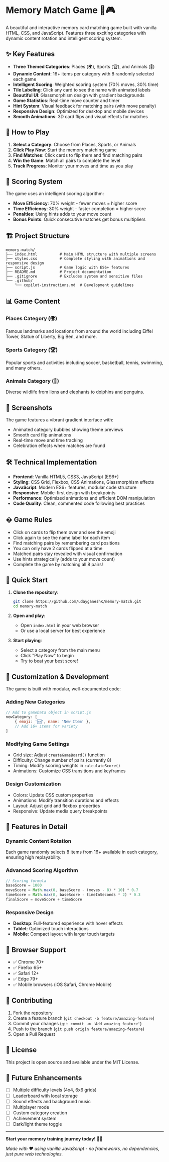 # Memory Match Game 🧠🎮

A beautiful and interactive memory card matching game built with vanilla HTML, CSS, and JavaScript. Features three exciting categories with dynamic content rotation and intelligent scoring system.

## ✨ Key Features

- **Three Themed Categories**: Places (🌍), Sports (🏆), and Animals (🐾)
- **Dynamic Content**: 16+ items per category with 8 randomly selected each game
- **Intelligent Scoring**: Weighted scoring system (70% moves, 30% time)
- **Tile Labeling**: Click any card to see the name with animated labels
- **Beautiful UI**: Glassmorphism design with gradient backgrounds
- **Game Statistics**: Real-time move counter and timer
- **Hint System**: Visual feedback for matching pairs (with move penalty)
- **Responsive Design**: Optimized for desktop and mobile devices
- **Smooth Animations**: 3D card flips and visual effects for matches

## 🚀 How to Play

1. **Select a Category**: Choose from Places, Sports, or Animals
2. **Click Play Now**: Start the memory matching game
3. **Find Matches**: Click cards to flip them and find matching pairs
4. **Win the Game**: Match all pairs to complete the level
5. **Track Progress**: Monitor your moves and time as you play

## 🎯 Scoring System

The game uses an intelligent scoring algorithm:
- **Move Efficiency**: 70% weight - fewer moves = higher score
- **Time Efficiency**: 30% weight - faster completion = higher score
- **Penalties**: Using hints adds to your move count
- **Bonus Points**: Quick consecutive matches get bonus multipliers

## 🏗️ Project Structure

```
memory-match/
├── index.html          # Main HTML structure with multiple screens
├── styles.css          # Complete styling with animations and responsive design
├── script.js           # Game logic with ES6+ features
├── README.md           # Project documentation
├── .gitignore          # Excludes system and sensitive files
└── .github/
    └── copilot-instructions.md  # Development guidelines
```

## 📊 Game Content

### Places Category (🌍)
Famous landmarks and locations from around the world including Eiffel Tower, Statue of Liberty, Big Ben, and more.

### Sports Category (🏆)  
Popular sports and activities including soccer, basketball, tennis, swimming, and many others.

### Animals Category (🐾)
Diverse wildlife from lions and elephants to dolphins and penguins.

## 📱 Screenshots

The game features a vibrant gradient interface with:
- Animated category bubbles showing theme previews
- Smooth card flip animations
- Real-time move and time tracking
- Celebration effects when matches are found

## 🛠️ Technical Implementation

- **Frontend**: Vanilla HTML5, CSS3, JavaScript (ES6+)
- **Styling**: CSS Grid, Flexbox, CSS Animations, Glassmorphism effects
- **JavaScript**: Modern ES6+ features, modular code structure
- **Responsive**: Mobile-first design with breakpoints
- **Performance**: Optimized animations and efficient DOM manipulation
- **Code Quality**: Clean, commented code following best practices

## � Game Rules

- Click on cards to flip them over and see the emoji
- Click again to see the name label for each item
- Find matching pairs by remembering card positions
- You can only have 2 cards flipped at a time
- Matched pairs stay revealed with visual confirmation
- Use hints strategically (adds to your move count)
- Complete the game by matching all 8 pairs!

## 🚀 Quick Start

1. **Clone the repository**:
   ```bash
   git clone https://github.com/udayganeshK/memory-match.git
   cd memory-match
   ```

2. **Open and play**:
   - Open `index.html` in your web browser
   - Or use a local server for best experience

3. **Start playing**:
   - Select a category from the main menu
   - Click "Play Now" to begin
   - Try to beat your best score!

## 🎨 Customization & Development

The game is built with modular, well-documented code:

### Adding New Categories
```javascript
// Add to gameData object in script.js
newCategory: [
    { emoji: '🆕', name: 'New Item' },
    // Add 16+ items for variety
]
```

### Modifying Game Settings
- Grid size: Adjust `createGameBoard()` function
- Difficulty: Change number of pairs (currently 8)
- Timing: Modify scoring weights in `calculateScore()`
- Animations: Customize CSS transitions and keyframes

### Design Customization
- Colors: Update CSS custom properties
- Animations: Modify transition durations and effects
- Layout: Adjust grid and flexbox properties
- Responsive: Update media query breakpoints

## 🌟 Features in Detail

### Dynamic Content Rotation
Each game randomly selects 8 items from 16+ available in each category, ensuring high replayability.

### Advanced Scoring Algorithm
```javascript
// Scoring formula
baseScore = 1000
moveScore = Math.max(0, baseScore - (moves - 8) * 10) * 0.7
timeScore = Math.max(0, baseScore - timeInSeconds * 2) * 0.3
finalScore = moveScore + timeScore
```

### Responsive Design
- **Desktop**: Full-featured experience with hover effects
- **Tablet**: Optimized touch interactions
- **Mobile**: Compact layout with larger touch targets

## 📱 Browser Support

- ✅ Chrome 70+
- ✅ Firefox 65+
- ✅ Safari 12+
- ✅ Edge 79+
- ✅ Mobile browsers (iOS Safari, Chrome Mobile)

## 🤝 Contributing

1. Fork the repository
2. Create a feature branch (`git checkout -b feature/amazing-feature`)
3. Commit your changes (`git commit -m 'Add amazing feature'`)
4. Push to the branch (`git push origin feature/amazing-feature`)
5. Open a Pull Request

## 📄 License

This project is open source and available under the MIT License.

## 🎯 Future Enhancements

- [ ] Multiple difficulty levels (4x4, 6x6 grids)
- [ ] Leaderboard with local storage
- [ ] Sound effects and background music
- [ ] Multiplayer mode
- [ ] Custom category creation
- [ ] Achievement system
- [ ] Dark/light theme toggle

---

**Start your memory training journey today!** 🧠✨

*Made with ❤️ using vanilla JavaScript - no frameworks, no dependencies, just pure web technologies.*
